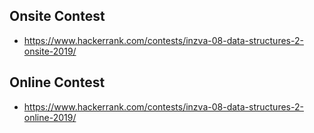Onsite Contest
--------------
* https://www.hackerrank.com/contests/inzva-08-data-structures-2-onsite-2019/

Online Contest
--------------
* https://www.hackerrank.com/contests/inzva-08-data-structures-2-online-2019/
